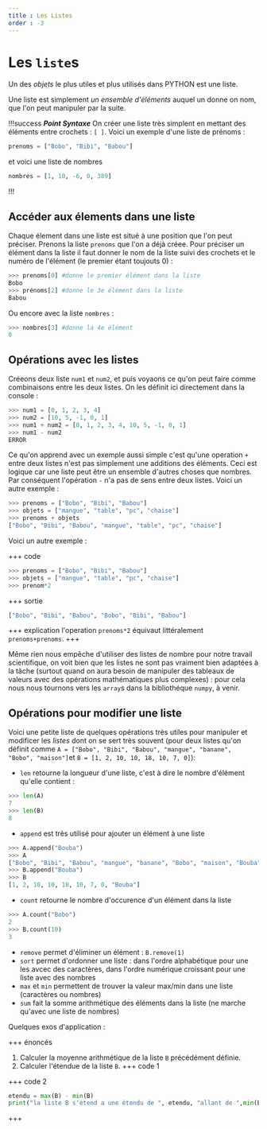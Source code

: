 ```yaml
---
title : Les Listes 
order : -3
---
```


# Les `liste`s

Un des *objets* le plus utiles et plus utilisés dans PYTHON est une liste. 

Une liste est simplement *un ensemble d'éléments* auquel un donne on nom, que l'on peut manipuler par la suite. 

!!!success ***Point Syntaxe***
On créer une liste très simplent en mettant des éléments entre crochets : `[ ]`. 
Voici un exemple d'une liste de prénoms : 
```python 
prenoms = ["Bobo", "Bibi", "Babou"]
```
et voici une liste de nombres
```python
nombres = [1, 10, -6, 0, 389]
```
!!!

## Accéder aux élements dans une liste

Chaque élement dans une liste est situé à une position que l'on peut préciser. Prenons la liste `prenoms` que l'on a déjà créee. Pour préciser un élément dans la liste il faut donner le nom de la liste suivi des crochets et le numéro de l'élément (le premier étant toujouts 0) : 

```python
>>> prenoms[0] #donne le premier élément dans la liste
Bobo
>>> prénoms[2] #donne le 3e élément dans la liste
Babou
```
Ou encore avec la liste `nombres` : 

```python 
>>> nombres[3] #donne la 4e élément
0
```

## Opérations avec les listes

Créeons deux liste `num1` et `num2`, et puis voyaons ce qu'on peut faire comme combinaisons entre les deux listes. On les définit ici directement dans la console : 


```python 
>>> num1 = [0, 1, 2, 3, 4]
>>> num2 = [10, 5, -1, 0, 1]
>>> num1 + num2 = [0, 1, 2, 3, 4, 10, 5, -1, 0, 1]
>>> num1 - num2
ERROR
```

Ce qu'on apprend avec un exemple aussi simple c'est qu'une operation `+` entre deux listes n'est pas simplement une additions des éléments. Ceci est logique car une liste peut être un ensemble d'autres choses que nombres. Par conséquent l'opération `-` n'a pas de sens entre deux listes. Voici un autre exemple : 

```python
>>> prenoms = ["Bobo", "Bibi", "Babou"]
>>> objets = ["mangue", "table", "pc", "chaise"]
>>> prenoms + objets 
["Bobo", "Bibi", "Babou", "mangue", "table", "pc", "chaise"]
```

Voici un autre exemple : 

+++ code
```python
>>> prenoms = ["Bobo", "Bibi", "Babou"]
>>> objets = ["mangue", "table", "pc", "chaise"]
>>> prenom*2 
```
+++ sortie
```python
["Bobo", "Bibi", "Babou", "Bobo", "Bibi", "Babou"]
```
+++ explication
l'operation `prenoms*2` équivaut littéralement `prenoms+prenoms`. 
+++

Même rien nous empêche d'utiliser des listes de nombre pour notre travail scientifique, on voit bien que les listes ne sont pas vraiment bien adaptées à la tâche (surtout quand on aura besoin de manipuler des tableaux de valeurs avec des opérations mathématiques plus complexes) : pour cela nous nous tournons vers les `array`s dans la bibliothéque `numpy`, à venir. 

## Opérations pour modifier une liste 

Voici une petite liste de quelques opérations très utiles pour manipuler et modificer les *listes* dont on se sert très souvent (pour deux listes qu'on définit comme `A = ["Bobo", "Bibi", "Babou", "mangue", "banane", "Bobo", "maison"]`et `B = [1, 2, 10, 10, 18, 10, 7, 0]`): 

* `len` retourne la longueur d'une liste, c'est à dire le nombre d'élément qu'elle contient : 
```python
>>> len(A)
7
>>> len(B)
8
```
* `append` est très utilisé pour ajouter un élément à une liste
```python
>>> A.append("Bouba")
>>> A
["Bobo", "Bibi", "Babou", "mangue", "banane", "Bobo", "maison", "Bouba"]
>>> B.append("Bouba")
>>> B
[1, 2, 10, 10, 18, 10, 7, 0, "Bouba"]
```
* `count` retourne le nombre d'occurence d'un élément dans la liste 
```python
>>> A.count("Bobo")
2
>>> B.count(10)
3
```
* `remove` permet d'éliminer un élément : `B.remove(1)`
* `sort` permet d'ordonner une liste : dans l'ordre alphabétique pour une les avcec des caractères, dans l'ordre numérique croissant pour une liste avec des nombres
* `max` et `min` permettent de trouver la valeur max/min dans une liste (caractères ou nombres)
* `sum` fait la somme arithmétique des éléments dans la liste (ne marche qu'avec une liste de nombres)
  

Quelques exos d'application : 

+++ énoncés 
1. Calculer la moyenne arithmétique de la liste `B` précédément définie. 
2. Calculer l'étendue de la liste `B`. 
+++ code 1

+++ code 2
```python 
etendu = max(B) - min(B)
print("la liste B s'étend a une étendu de ", etendu, "allant de ",min(B), "à ", max(B))
```

+++




